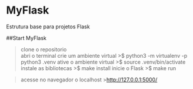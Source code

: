 # MyFlask
Estrutura base para projetos Flask


##Start MyFlask
> clone o repositorio<br />
> abri o terminal
> crie um ambiente virtual
    >$ python3 -m virtualenv -p python3 .venv
> ative o ambiente virtual
    >$ source .venv/bin/activate
> instale as bibliotecas
    >$ make install
> inicie o Flask
    >$ make run

> acesse no navegador o localhost
    >http://127.0.0.1:5000/
